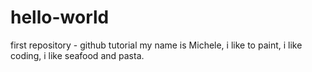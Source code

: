 # hello-world
first repository - github tutorial
my name is Michele, i like to paint, i like coding, i like seafood and pasta. 
